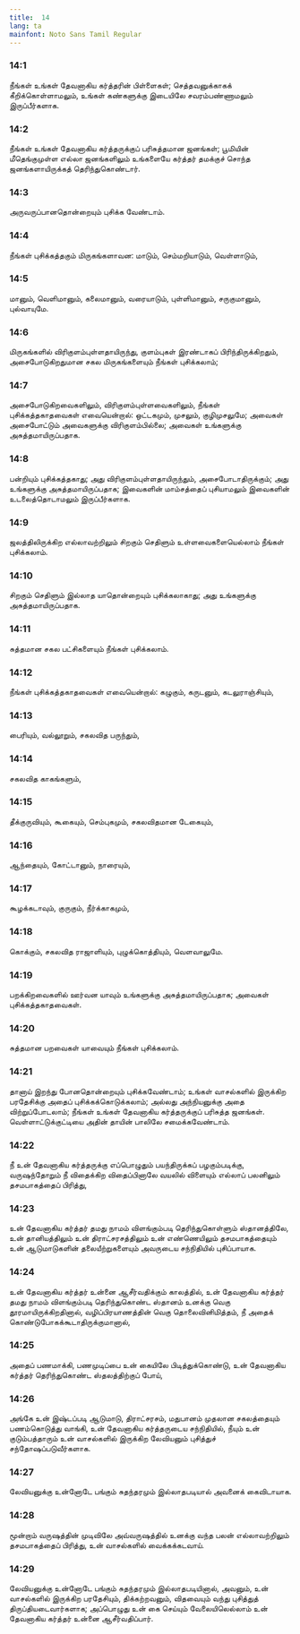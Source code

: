 ```yaml
---
title:  14
lang: ta
mainfont: Noto Sans Tamil Regular
---
```


###  14:1

நீங்கள் உங்கள் தேவனாகிய கர்த்தரின் பிள்ளைகள்; செத்தவனுக்காகக் கீறிக்கொள்ளாமலும், உங்கள் கண்களுக்கு இடையிலே சவரம்பண்ணாமலும் இருப்பீர்களாக.

###  14:2

நீங்கள் உங்கள் தேவனாகிய கர்த்தருக்குப் பரிசுத்தமான ஜனங்கள்; பூமியின் மீதெங்குமுள்ள எல்லா ஜனங்களிலும் உங்களையே கர்த்தர் தமக்குச் சொந்த ஜனங்களாயிருக்கத் தெரிந்துகொண்டார்.

###  14:3

அருவருப்பானதொன்றையும் புசிக்க வேண்டாம்.

###  14:4

நீங்கள் புசிக்கத்தகும் மிருகங்களாவன: மாடும், செம்மறியாடும், வெள்ளாடும்,

###  14:5

மானும், வெளிமானும், கலைமானும், வரையாடும், புள்ளிமானும், சருகுமானும், புல்வாயுமே.

###  14:6

மிருகங்களில் விரிகுளம்புள்ளதாயிருந்து, குளம்புகள் இரண்டாகப் பிரிந்திருக்கிறதும், அசைபோடுகிறதுமான சகல மிருகங்களையும் நீங்கள் புசிக்கலாம்;

###  14:7

அசைபோடுகிறவைகளிலும், விரிகுளம்புள்ளவைகளிலும், நீங்கள் புசிக்கத்தகாதவைகள் எவையென்றால்: ஒட்டகமும், முசலும், குழிமுசலுமே; அவைகள் அசைபோட்டும் அவைகளுக்கு விரிகுளம்பில்லை; அவைகள் உங்களுக்கு அசுத்தமாயிருப்பதாக.

###  14:8

பன்றியும் புசிக்கத்தகாது; அது விரிகுளம்புள்ளதாயிருந்தும், அசைபோடாதிருக்கும்; அது உங்களுக்கு அசுத்தமாயிருப்பதாக; இவைகளின் மாம்சத்தைப் புசியாமலும் இவைகளின் உடலைத்தொடாமலும் இருப்பீர்களாக.

###  14:9

ஜலத்திலிருக்கிற எல்லாவற்றிலும் சிறகும் செதிளும் உள்ளவைகளையெல்லாம் நீங்கள் புசிக்கலாம்.

###  14:10

சிறகும் செதிளும் இல்லாத யாதொன்றையும் புசிக்கலாகாது; அது உங்களுக்கு அசுத்தமாயிருப்பதாக.

###  14:11

சுத்தமான சகல பட்சிகளையும் நீங்கள் புசிக்கலாம்.

###  14:12

நீங்கள் புசிக்கத்தகாதவைகள் எவையென்றால்: கழுகும், கருடனும், கடலுராஞ்சியும்,

###  14:13

பைரியும், வல்லூறும், சகலவித பருந்தும்,

###  14:14

சகலவித காகங்களும்,

###  14:15

தீக்குருவியும், கூகையும், செம்புகமும், சகலவிதமான டேகையும்,

###  14:16

ஆந்தையும், கோட்டானும், நாரையும்,

###  14:17

கூழக்கடாவும், குருகும், நீர்க்காகமும்,

###  14:18

கொக்கும், சகலவித ராஜாளியும், புழுக்கொத்தியும், வெளவாலுமே.

###  14:19

பறக்கிறவைகளில் ஊர்வன யாவும் உங்களுக்கு அசுத்தமாயிருப்பதாக; அவைகள் புசிக்கத்தகாதவைகள்.

###  14:20

சுத்தமான பறவைகள் யாவையும் நீங்கள் புசிக்கலாம்.

###  14:21

தானாய் இறந்து போனதொன்றையும் புசிக்கவேண்டாம்; உங்கள் வாசல்களில் இருக்கிற பரதேசிக்கு அதைப் புசிக்கக்கொடுக்கலாம்; அல்லது அந்நியனுக்கு அதை விற்றுப்போடலாம்; நீங்கள் உங்கள் தேவனாகிய கர்த்தருக்குப் பரிசுத்த ஜனங்கள். வெள்ளாட்டுக்குட்டியை அதின் தாயின் பாலிலே சமைக்கவேண்டாம்.

###  14:22

நீ உன் தேவனாகிய கர்த்தருக்கு எப்பொழுதும் பயந்திருக்கப் பழகும்படிக்கு, வருஷந்தோறும் நீ விதைக்கிற விதைப்பினாலே வயலில் விளையும் எல்லாப் பலனிலும் தசமபாகத்தைப் பிரித்து,

###  14:23

உன் தேவனாகிய கர்த்தர் தமது நாமம் விளங்கும்படி தெரிந்துகொள்ளும் ஸ்தானத்திலே, உன் தானியத்திலும் உன் திராட்சரசத்திலும் உன் எண்ணெயிலும் தசமபாகத்தையும் உன் ஆடுமாடுகளின் தலையீற்றுகளையும் அவருடைய சந்நிதியில் புசிப்பாயாக.

###  14:24

உன் தேவனாகிய கர்த்தர் உன்னை ஆசீர்வதிக்கும் காலத்தில், உன் தேவனாகிய கர்த்தர் தமது நாமம் விளங்கும்படி தெரிந்துகொண்ட ஸ்தானம் உனக்கு வெகு தூரமாயிருக்கிறதினால், வழிப்பிரயாணத்தின் வெகு தொலைவினிமித்தம், நீ அதைக் கொண்டுபோகக்கூடாதிருக்குமானால்,

###  14:25

அதைப் பணமாக்கி, பணமுடிப்பை உன் கையிலே பிடித்துக்கொண்டு, உன் தேவனாகிய கர்த்தர் தெரிந்துகொண்ட ஸ்தலத்திற்குப் போய்,

###  14:26

அங்கே உன் இஷ்டப்படி ஆடுமாடு, திராட்சரசம், மதுபானம் முதலான சகலத்தையும் பணம்கொடுத்து வாங்கி, உன் தேவனாகிய கர்த்தருடைய சந்நிதியில், நீயும் உன் குடும்பத்தாரும் உன் வாசல்களில் இருக்கிற லேவியனும் புசித்துச் சந்தோஷப்படுவீர்களாக.

###  14:27

லேவியனுக்கு உன்னோடே பங்கும் சுதந்தரமும் இல்லாதபடியால் அவனைக் கைவிடாயாக.

###  14:28

மூன்றாம் வருஷத்தின் முடிவிலே அவ்வருஷத்தில் உனக்கு வந்த பலன் எல்லாவற்றிலும் தசமபாகத்தைப் பிரித்து, உன் வாசல்களில் வைக்கக்கடவாய்.

###  14:29

லேவியனுக்கு உன்னோடே பங்கும் சுதந்தரமும் இல்லாதபடியினால், அவனும், உன் வாசல்களில் இருக்கிற பரதேசியும், திக்கற்றவனும், விதவையும் வந்து புசித்துத் திருப்தியடைவார்களாக; அப்பொழுது உன் கை செய்யும் வேலையிலெல்லாம் உன் தேவனாகிய கர்த்தர் உன்னை ஆசீர்வதிப்பார்.

